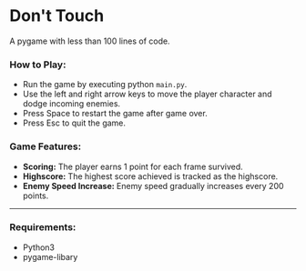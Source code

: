 # Don't Touch
A pygame with less than 100 lines of code.

### How to Play:
- Run the game by executing python `main.py`.
- Use the left and right arrow keys to move the player character and dodge incoming enemies.
- Press Space to restart the game after game over.
- Press Esc to quit the game.

### Game Features:
- **Scoring:** The player earns 1 point for each frame survived.
- **Highscore:** The highest score achieved is tracked as the highscore.
- **Enemy Speed Increase:** Enemy speed gradually increases every 200 points.

<hr>

### Requirements:
- Python3
- pygame-libary
